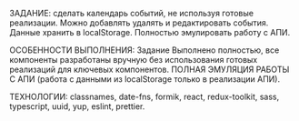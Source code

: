 ЗАДАНИЕ: сделать календарь событий, не используя готовые реализации. Можно добавлять удалять и редактировать события. Данные хранить в localStorage. Полностью эмулировать работу с АПИ.

ОСОБЕННОСТИ ВЫПОЛНЕНИЯ: Задание Выполнено полностью, все компоненты разработаны вручную без использования готовых реализаций для ключевых компонентов. ПОЛНАЯ ЭМУЛЯЦИЯ РАБОТЫ С АПИ (работа с данными из localStorage только в реализации АПИ).

ТЕХНОЛОГИИ: classnames,  date-fns, formik, react, redux-toolkit, sass, typescript, uuid, yup, eslint, prettier.